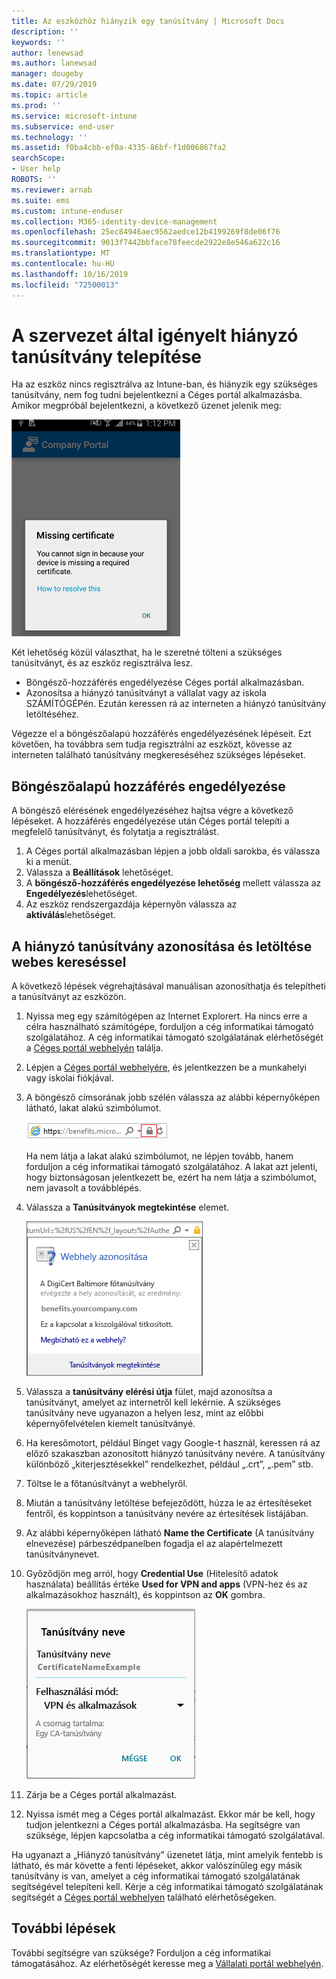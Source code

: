 ```yaml
---
title: Az eszközhöz hiányzik egy tanúsítvány | Microsoft Docs
description: ''
keywords: ''
author: lenewsad
ms.author: lanewsad
manager: dougeby
ms.date: 07/29/2019
ms.topic: article
ms.prod: ''
ms.service: microsoft-intune
ms.subservice: end-user
ms.technology: ''
ms.assetid: f0ba4cbb-ef0a-4335-86bf-f1d006867fa2
searchScope:
- User help
ROBOTS: ''
ms.reviewer: arnab
ms.suite: ems
ms.custom: intune-enduser
ms.collection: M365-identity-device-management
ms.openlocfilehash: 25ec84946aec9562aedce12b4199269f8de06f76
ms.sourcegitcommit: 9013f7442bbface78feecde2922e8e546a622c16
ms.translationtype: MT
ms.contentlocale: hu-HU
ms.lasthandoff: 10/16/2019
ms.locfileid: "72500013"
---
```

# <a name="install-missing-certificate-required-by-your-organization"></a>A szervezet által igényelt hiányzó tanúsítvány telepítése  

Ha az eszköz nincs regisztrálva az Intune-ban, és hiányzik egy szükséges tanúsítvány, nem fog tudni bejelentkezni a Céges portál alkalmazásba. Amikor megpróbál bejelentkezni, a következő üzenet jelenik meg:

![képernyőfelvétel-hibaüzenet-hiányzó-tanúsítványról](./media/andr-cert_install-1-cert_missing.png)

Két lehetőség közül választhat, ha le szeretné tölteni a szükséges tanúsítványt, és az eszköz regisztrálva lesz. 

- Böngésző-hozzáférés engedélyezése Céges portál alkalmazásban.
- Azonosítsa a hiányzó tanúsítványt a vállalat vagy az iskola SZÁMÍTÓGÉPén. Ezután keressen rá az interneten a hiányzó tanúsítvány letöltéséhez. 

Végezze el a böngészőalapú hozzáférés engedélyezésének lépéseit. Ezt követően, ha továbbra sem tudja regisztrálni az eszközt, kövesse az interneten található tanúsítvány megkereséséhez szükséges lépéseket. 

## <a name="enable-browser-access"></a>Böngészőalapú hozzáférés engedélyezése
A böngésző elérésének engedélyezéséhez hajtsa végre a következő lépéseket. A hozzáférés engedélyezése után Céges portál telepíti a megfelelő tanúsítványt, és folytatja a regisztrálást.    

1. A Céges portál alkalmazásban lépjen a jobb oldali sarokba, és válassza ki a menüt.  
2. Válassza a **Beállítások** lehetőséget.  
3. A **böngésző-hozzáférés engedélyezése lehetőség** mellett válassza az **Engedélyezés**lehetőséget.  
4. Az eszköz rendszergazdája képernyőn válassza az **aktiválás**lehetőséget. 

## <a name="identify-and-download-the-missing-certificate-through-web-search"></a>A hiányzó tanúsítvány azonosítása és letöltése webes kereséssel
A következő lépések végrehajtásával manuálisan azonosíthatja és telepítheti a tanúsítványt az eszközön.  

1. Nyissa meg egy számítógépen az Internet Explorert. Ha nincs erre a célra használható számítógépe, forduljon a cég informatikai támogató szolgálatához. A cég informatikai támogató szolgálatának elérhetőségét a [Céges portál webhelyén](https://go.microsoft.com/fwlink/?linkid=2010980) találja.

2. Lépjen a [Céges portál webhelyére](https://go.microsoft.com/fwlink/?linkid=2010980), és jelentkezzen be a munkahelyi vagy iskolai fiókjával.

3. A böngésző címsorának jobb szélén válassza az alábbi képernyőképen látható, lakat alakú szimbólumot.

    ![képernyőfelvétel-internet-explorer-címsor-lakat-szimbólum](./media/andr-missing-cert-ie-padlock-symbol.png)

    Ha nem látja a lakat alakú szimbólumot, ne lépjen tovább, hanem forduljon a cég informatikai támogató szolgálatához. A lakat azt jelenti, hogy biztonságosan jelentkezett be, ezért ha nem látja a szimbólumot, nem javasolt a továbblépés.

4. Válassza a **Tanúsítványok megtekintése** elemet.

    ![képernyőfelvétel-internet-explorer-tanúsítvány-megtekeintése-gomb-webhely-azonosítási-párbeszédpanelén](./media/andr-missg-cert-ie-view-cert-button.png)

5. Válassza a **tanúsítvány elérési útja** fület, majd azonosítsa a tanúsítványt, amelyet az internetről kell lekérnie. A szükséges tanúsítvány neve ugyanazon a helyen lesz, mint az előbbi képernyőfelvételen kiemelt tanúsítványé.

6. Ha keresőmotort, például Binget vagy Google-t használ, keressen rá az előző szakaszban azonosított hiányzó tanúsítvány nevére. A tanúsítvány különböző „kiterjesztésekkel” rendelkezhet, például „.crt”, „.pem” stb.

7. Töltse le a főtanúsítványt a webhelyről.

8. Miután a tanúsítvány letöltése befejeződött, húzza le az értesítéseket fentről, és koppintson a tanúsítvány nevére az értesítések listájában.

4. Az alábbi képernyőképen látható **Name the Certificate** (A tanúsítvány elnevezése) párbeszédpanelben fogadja el az alapértelmezett tanúsítványnevet.

5. Győződjön meg arról, hogy **Credential Use** (Hitelesítő adatok használata) beállítás értéke **Used for VPN and apps** (VPN-hez és az alkalmazásokhoz használt), és koppintson az **OK** gombra.

    ![képernyőkép-tanúsítványnevet-mutató-képernyő](./media/andr-missing-cert-cert-name.png)

6. Zárja be a Céges portál alkalmazást.

7. Nyissa ismét meg a Céges portál alkalmazást. Ekkor már be kell, hogy tudjon jelentkezni a Céges portál alkalmazásba. Ha segítségre van szüksége, lépjen kapcsolatba a cég informatikai támogató szolgálatával.

Ha ugyanazt a „Hiányzó tanúsítvány” üzenetet látja, mint amelyik fentebb is látható, és már követte a fenti lépéseket, akkor valószínűleg egy másik tanúsítvány is van, amelyet a cég informatikai támogató szolgálatának segítségével telepíteni kell. Kérje a cég informatikai támogató szolgálatának segítségét a [Céges portál webhelyen](https://go.microsoft.com/fwlink/?linkid=2010980) található elérhetőségeken.

## <a name="next-steps"></a>További lépések  

További segítségre van szüksége? Forduljon a cég informatikai támogatásához. Az elérhetőségét keresse meg a [Vállalati portál webhelyén](https://go.microsoft.com/fwlink/?linkid=2010980).  
